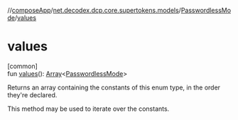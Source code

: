 //[composeApp](../../../index.md)/[net.decodex.dcp.core.supertokens.models](../index.md)/[PasswordlessMode](index.md)/[values](values.md)

# values

[common]\
fun [values](values.md)(): [Array](https://kotlinlang.org/api/latest/jvm/stdlib/kotlin/-array/index.html)&lt;[PasswordlessMode](index.md)&gt;

Returns an array containing the constants of this enum type, in the order they're declared.

This method may be used to iterate over the constants.
